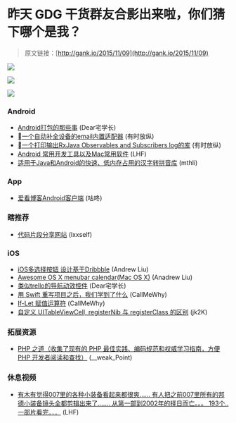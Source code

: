 # 昨天 GDG 干货群友合影出来啦，你们猜下哪个是我？

> 原文链接：[http://gank.io/2015/11/09](http://gank.io/2015/11/09)

![](http://ww3.sinaimg.cn/large/610dc034jw1exulm72rulj20zk0qo0wk.jpg)

![](http://ww3.sinaimg.cn/large/610dc034jw1exulp9i21oj20zk0qoaed.jpg)

![](http://ww3.sinaimg.cn/large/a3bcec5fjw1exukiyu2zoj20hs0qo0w9.jpg)

### Android

* [Android打包的那些事](http://www.jayfeng.com/2015/11/07/Android%E6%89%93%E5%8C%85%E7%9A%84%E9%82%A3%E4%BA%9B%E4%BA%8B/) (Dear宅学长)
* [一个自动补全设备的email内置适配器](https://github.com/tasomaniac/EmailAutoCompleteTextView) (有时放纵)
* [一个打印输出RxJava Observables and Subscribers log的库](https://github.com/android10/frodo) (有时放纵)
* [Android 常用开发工具以及Mac常用软件](http://www.kuqin.com/shuoit/20150917/348109.html) (LHF)
* [适用于Java和Android的快速、低内存占用的汉字转拼音库](https://github.com/promeG/TinyPinyin) (mthli)

### App

* [爱看博客Android客户端](https://github.com/KJFrame/KJBlog) (咕咚)

### 瞎推荐

* [代码片段分享网站](https://www.codepile.net/pile/8AdJnxNq) (lxxself)

### iOS

* [iOS多选择按钮 设计基于Dribbble](https://github.com/JustinFincher/JZMultiChoicesCircleButton) (Andrew Liu)
* [Awesome OS X menubar calendar(Mac OS X)](http://djyde.github.io/iCultus/) (Anadrew Liu)
* [类似trello的导航动效控件](https://github.com/SergioChan/SCTrelloNavigation) (Dear宅学长)
* [用 Swift 重写项目之后，我们学到了什么](http://www.sunsetlakesoftware.com/2015/11/03/what) (CallMeWhy)
* [If-Let 赋值运算符](http://swift.gg/2015/11/06/if) (CallMeWhy)
* [自定义 UITableViewCell, registerNib 与 registerClass 的区别](http://blog.csdn.net/youngsblog/article/details/44536143) (jk2K)

### 拓展资源

* [PHP 之道（收集了现有的 PHP 最佳实践、编码规范和权威学习指南，方便 PHP 开发者阅读和查找）](http://laravel-china.github.io/php) (__weak_Point)

### 休息视频

* [有木有觉得007里的各种小装备看起来都很爽...... 有人把之前007里所有的邦德小装备镜头全都剪辑出来了....... 从第一部到2002年的择日而亡。。。 193个..一部片看完．．．](http://www.miaopai.com/show/) (LHF)

